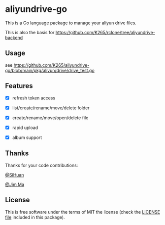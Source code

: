 # aliyundrive-go

This is a Go language package to manage your aliyun drive files.

This is also the basis for <https://github.com/K265/rclone/tree/aliyundrive-backend>

## Usage

see <https://github.com/K265/aliyundrive-go/blob/main/pkg/aliyun/drive/drive_test.go>

## Features

- [x] refresh token access
- [x] list/create/rename/move/delete folder
- [x] create/rename/move/open/delete file

- [x] rapid upload

- [x] album support

## Thanks

Thanks for your code contributions:

[@SiHuan](https://github.com/sihuan)

[@Jim Ma](https://github.com/jim3ma)

## License

This is free software under the terms of MIT the license (check the [LICENSE file](/LICENSE) included in this package).

